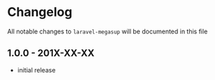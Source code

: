 # Changelog

All notable changes to `laravel-megasup` will be documented in this file

## 1.0.0 - 201X-XX-XX

- initial release
